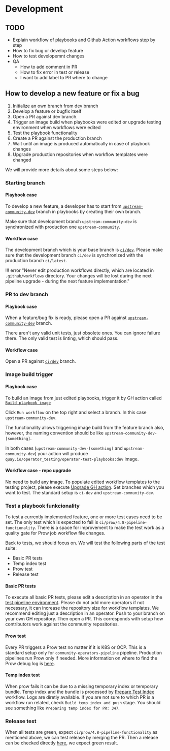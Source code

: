 # Development

## TODO

- Explain workflow of playbooks and Github Action workflows step by step
- How to fix bug or develop feature
- How to test developemnt changes
- QA
  - How to add comment in PR
  - How to fix error in test or release
  - I want to add label to PR where to change

## How to develop a new feature or fix a bug
1. Initialize an own branch from dev branch
1. Develop a feature or bugfix itself
1. Open a PR against dev branch.
1. Trigger an image build when playbooks were edited or upgrade testing environment when workflows were edited
1. Test the playbook functionality
1. Create a PR against the production branch
1. Wait until an image is produced automatically in case of playbook changes
1. Upgrade production repositories when workflow templates were changed

We will provide more details about some steps below:
### Starting branch

#### Playbook case
 To develop a new feature, a developer has to start from [`upstream-community-dev`](https://github.com/redhat-openshift-ecosystem/operator-test-playbooks/tree/upstream-community-dev) branch in playbooks by creating their own branch. 
 
 Make sure that development branch `upstream-community-dev` is synchronized with production one `upstream-community`.

#### Workflow case
The development branch which is your base branch is [`ci/dev`](https://github.com/redhat-openshift-ecosystem/community-operators-pipeline/tree/ci/dev). Please make sure that the development branch `ci/dev` is synchronized with the production branch `ci/latest`.

!!! error "Never edit production workflows directly, which are located in `.github/workflows` directory. Your changes will be lost during the next pipeline upgrade - during the next feature implementation."

### PR to dev branch
#### Playbook case
When a feature/bug fix is ready, please open a PR against [`upstream-community-dev`](https://github.com/redhat-openshift-ecosystem/operator-test-playbooks/tree/upstream-community-dev) branch.

There aren't any valid unit tests, just obsolete ones. You can ignore failure there. The only valid test is linting, which should pass.

#### Workflow case
Open a PR against [`ci/dev`](https://github.com/redhat-openshift-ecosystem/community-operators-pipeline/tree/ci/dev) branch.

### Image build trigger

#### Playbook case
To build an image from just edited playbooks, trigger it by GH action called [`Build playbook image`](https://github.com/redhat-openshift-ecosystem/operator-test-playbooks/actions/workflows/playbook_image.yml)

Click `Run workflow` on the top right and select a branch. In this case `upstream-community-dev`.

The functionality allows triggering image build from the feature branch also, however, the naming convention should be like `upstream-community-dev-[something]`.

In both cases (`upstream-community-dev-[something]` and `upstream-community-dev`) your action will produce `quay.io/operator_testing/operator-test-playbooks:dev` image.

#### Workflow case - repo upgrade
No need to build any image. To populate edited workflow templates to the testing project, please execute [Upgrade GH action](https://github.com/redhat-openshift-ecosystem/community-operators-pipeline/actions/workflows/upgrade.yaml). Set branches which you want to test. The standard setup is `ci-dev` and `upstream-community-dev`.

### Test a playbook funkcionality

 To test a currently implemented feature,  one or more test cases need to be set. 
 The only test which is expected to fail is `ci/prow/4.8-pipeline-functionality`. There is a space for improvement to make the test work as a quality gate for Prow job workflow file changes.
 
 Back to tests, we should focus on. We will test the following parts of the test suite:
- Basic PR tests
- Temp index test
- Prow test
- Release test

#### Basic PR tests

To execute all basic PR tests, please edit a description in an operator in the [test pipeline environment](https://github.com/redhat-openshift-ecosystem/community-operators-pipeline/tree/main/operators). Please do not add more operators if not necessary, it can increase the repository size for workflow templates. We recommend editing just a description in an operator. Push to your branch on your own GH repository. Then open a PR. This corresponds with setup how contributors work against the community repositories.

#### Prow test
Every PR triggers a Prow test no matter if it is K8S or OCP. This is a standard setup only for `community-operators-pipeline` pipeline. Production pipelines run Prow only if needed. More information on where to find the Prow debug log is [here](https://redhat-openshift-ecosystem.github.io/community-operators-prod/maintainer-documentation/#the-installation-validated-label-is-missing).

#### Temp index test

When prow fails it can be due to a missing temporary index or temporary bundle. Temp index and the bundle is processed by [Prepare Test Index](https://github.com/redhat-openshift-ecosystem/community-operators-pipeline/actions/workflows/prepare_test_index.yaml) workflow. Logs are diretly available. If you are not sure to which PR is a workflow run related, check `Build temp index and push` stage. You should see something like `Preparing temp index for PR: 347`.

### Release test

When all tests are green, expect `ci/prow/4.8-pipeline-functionality` as mentioned above, we can test release by merging the PR. Then a release can be checked directly [here](https://github.com/redhat-openshift-ecosystem/community-operators-pipeline/actions/workflows/operator_release.yaml), we expect green result.